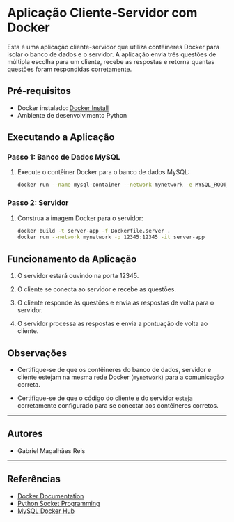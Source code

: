 # Aplicação Cliente-Servidor com Docker

Esta é uma aplicação cliente-servidor que utiliza contêineres Docker para isolar o banco de dados e o servidor. A aplicação envia três questões de múltipla escolha para um cliente, recebe as respostas e retorna quantas questões foram respondidas corretamente.

## Pré-requisitos

- Docker instalado: [Docker Install](https://docs.docker.com/get-docker/)
- Ambiente de desenvolvimento Python

## Executando a Aplicação

### Passo 1: Banco de Dados MySQL

1. Execute o contêiner Docker para o banco de dados MySQL:
   
   ```bash
   docker run --name mysql-container --network mynetwork -e MYSQL_ROOT_PASSWORD=root -e MYSQL_DATABASE=quizdb -d mysql:latest

### Passo 2: Servidor

1. Construa a imagem Docker para o servidor:

    ```bash
    docker build -t server-app -f Dockerfile.server .
    docker run --network mynetwork -p 12345:12345 -it server-app
    

## Funcionamento da Aplicação

1. O servidor estará ouvindo na porta 12345.

2. O cliente se conecta ao servidor e recebe as questões.

3. O cliente responde às questões e envia as respostas de volta para o servidor.

4. O servidor processa as respostas e envia a pontuação de volta ao cliente.

## Observações

- Certifique-se de que os contêineres do banco de dados, servidor e cliente estejam na mesma rede Docker (`mynetwork`) para a comunicação correta.

- Certifique-se de que o código do cliente e do servidor esteja corretamente configurado para se conectar aos contêineres corretos.

---

## Autores

- Gabriel Magalhães Reis

---

## Referências

- [Docker Documentation](https://docs.docker.com/)
- [Python Socket Programming](https://docs.python.org/3/library/socket.html)
- [MySQL Docker Hub](https://hub.docker.com/_/mysql)